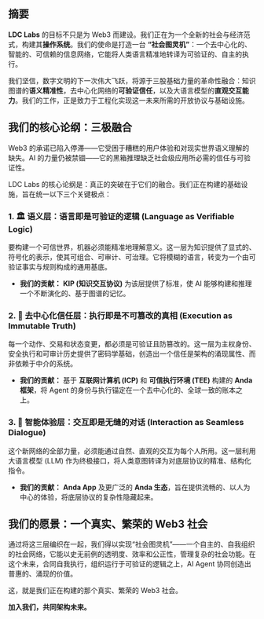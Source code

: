 ## 摘要

**LDC Labs** 的目标不只是为 Web3 而建设。我们正在为一个全新的社会与经济范式，构建其**操作系统**。我们的使命是打造一台 **“社会图灵机”**：一个去中心化的、智能的、可信赖的信息网络，它能将人类语言精准地转译为可验证的、自主的执行。

我们坚信，数字文明的下一次伟大飞跃，将源于三股基础力量的革命性融合：知识图谱的**语义精准性**，去中心化网络的**可验证信任**，以及大语言模型的**直观交互能力**。我们的工作，正是致力于工程化实现这一未来所需的开放协议与基础设施。

## 我们的核心论纲：三极融合

Web3 的承诺已陷入停滞——它受困于糟糕的用户体验和对现实世界语义理解的缺失。AI 的力量仍被禁锢——它的黑箱推理缺乏社会级应用所必需的信任与可验证性。

LDC Labs 的核心论纲是：真正的突破在于它们的融合。我们正在构建的基础设施，旨在统一以下三个关键极点：

### 1. 🏛️ **语义层：语言即是可验证的逻辑 (Language as Verifiable Logic)**

要构建一个可信世界，机器必须能精准地理解意义。这一层为知识提供了显式的、符号化的表示，使其可组合、可审计、可治理。它将模糊的语言，转变为一个由可验证事实与规则构成的通用基底。

*   **我们的贡献：** **KIP (知识交互协议)** 为该层提供了标准，使 AI 能够构建和推理一个不断演化的、基于图谱的记忆。

### 2. 🔗 **去中心化信任层：执行即是不可篡改的真相 (Execution as Immutable Truth)**

每一个动作、交易和状态变更，都必须是可验证且防篡改的。这一层为主权身份、安全执行和可审计历史提供了密码学基础，创造出一个信任是架构的涌现属性、而非依赖于中介的系统。

*   **我们的贡献：** 基于 **互联网计算机 (ICP)** 和 **可信执行环境 (TEE)** 构建的 **Anda 框架**，将 Agent 的身份与执行锚定在一个去中心化的、全球一致的账本之上。

### 3. 🧠 **智能体验层：交互即是无缝的对话 (Interaction as Seamless Dialogue)**

这个新网络的全部力量，必须能通过自然、直观的交互为每个人所用。这一层利用大语言模型 (LLM) 作为终极接口，将人类意图转译为对底层协议的精准、结构化指令。

*   **我们的贡献：** **Anda App** 及更广泛的 **Anda 生态**，旨在提供流畅的、以人为中心的体验，将底层协议的复杂性隐藏起来。

## 我们的愿景：一个真实、繁荣的 Web3 社会

通过将这三层编织在一起，我们得以实现“社会图灵机”——一个自主的、自我组织的社会网络，它能以史无前例的透明度、效率和公正性，管理复杂的社会功能。在这个未来，合同自我执行，组织运行于可验证的逻辑之上，AI Agent 协同创造出普惠的、涌现的价值。

这，就是我们正在构建的那个真实、繁荣的 Web3 社会。

**加入我们，共同架构未来。**
